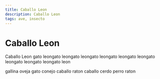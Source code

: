 ```yaml
---
title: Caballo Leon
description: Caballo Leon
tags: ave, insecto
---
```


# Caballo Leon

Caballo Leon gato leongato leongato leongato leongato leongato leongato leongato leongato leongato leon

gallina oveja gato conejo caballo raton caballo cerdo perro raton